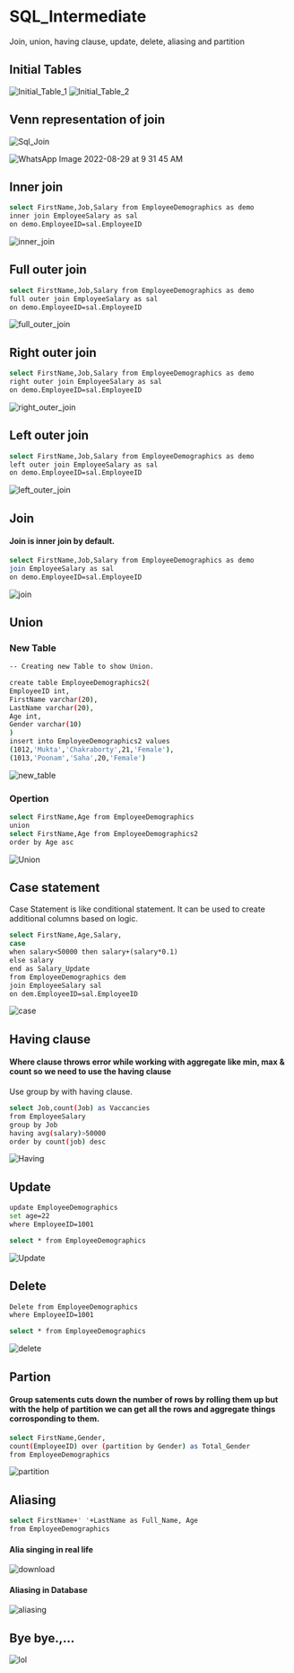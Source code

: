 # SQL_Intermediate
Join, union, having clause, update, delete, aliasing and partition
## Initial Tables
![Initial_Table_1](https://user-images.githubusercontent.com/63474307/178132848-3717377a-54d1-47a1-a7ee-e8021c000e88.jpg)
![Initial_Table_2](https://user-images.githubusercontent.com/63474307/178132850-44181882-4d73-4528-a76e-8febc098431e.jpg)
## Venn representation of join
![Sql_Join](https://user-images.githubusercontent.com/63474307/178132883-723f65d8-3d6c-44b8-a3a1-21fb43caa003.jpg)



![WhatsApp Image 2022-08-29 at 9 31 45 AM](https://user-images.githubusercontent.com/63474307/187120652-a6f9b32c-c471-41e8-a4b9-bb74e1975cb6.jpeg)


## Inner join
```bash
select FirstName,Job,Salary from EmployeeDemographics as demo
inner join EmployeeSalary as sal
on demo.EmployeeID=sal.EmployeeID
```
![inner_join](https://user-images.githubusercontent.com/63474307/178132852-b145b1a4-9142-46d5-ab96-adbe2ebd9bbf.jpg)
## Full outer join
```bash
select FirstName,Job,Salary from EmployeeDemographics as demo
full outer join EmployeeSalary as sal
on demo.EmployeeID=sal.EmployeeID
```
![full_outer_join](https://user-images.githubusercontent.com/63474307/178132854-d06ea412-1d2b-44d8-9ecd-3ed9f0a0766f.jpg)
## Right outer join
```bash
select FirstName,Job,Salary from EmployeeDemographics as demo
right outer join EmployeeSalary as sal
on demo.EmployeeID=sal.EmployeeID
```
![right_outer_join](https://user-images.githubusercontent.com/63474307/178132856-87d063ba-b463-447c-a453-3669f83307bc.jpg)
## Left outer join
```bash
select FirstName,Job,Salary from EmployeeDemographics as demo
left outer join EmployeeSalary as sal
on demo.EmployeeID=sal.EmployeeID
```
![left_outer_join](https://user-images.githubusercontent.com/63474307/178132859-3b3779a3-7236-414f-84e7-92c8d592b11b.jpg)
## Join
#### Join is inner join by default.
```bash
select FirstName,Job,Salary from EmployeeDemographics as demo
join EmployeeSalary as sal
on demo.EmployeeID=sal.EmployeeID
```
![join](https://user-images.githubusercontent.com/63474307/178132860-3fa6f439-33d7-4f39-b534-6733a3c3fb1c.jpg)
## Union
### New Table 
```bash
-- Creating new Table to show Union.

create table EmployeeDemographics2(
EmployeeID int,
FirstName varchar(20),
LastName varchar(20),
Age int,
Gender varchar(10)
)
insert into EmployeeDemographics2 values
(1012,'Mukta','Chakraborty',21,'Female'),
(1013,'Poonam','Saha',20,'Female')
```
![new_table](https://user-images.githubusercontent.com/63474307/178133472-ef48b5b1-cd5d-4ee1-a530-ae4030c260ea.jpg)
### Opertion
```bash
select FirstName,Age from EmployeeDemographics
union
select FirstName,Age from EmployeeDemographics2
order by Age asc
```
![Union](https://user-images.githubusercontent.com/63474307/178132862-4b7f654e-6c76-4223-a3bd-abb383362da9.jpg)
## Case statement
Case Statement is like conditional statement. It can be used to create additional columns based on logic.
```bash
select FirstName,Age,Salary,
case
when salary<50000 then salary+(salary*0.1)
else salary
end as Salary_Update
from EmployeeDemographics dem
join EmployeeSalary sal 
on dem.EmployeeID=sal.EmployeeID
```
![case](https://user-images.githubusercontent.com/63474307/178132866-75b2cac7-55fc-4c10-b2a5-e20ac89ecf32.jpg)
## Having clause
#### Where clause throws error while working with aggregate like min, max & count so we need to use the having clause <br>
Use group by with having clause.
```bash
select Job,count(Job) as Vaccancies 
from EmployeeSalary
group by Job
having avg(salary)>50000
order by count(job) desc
```
![Having](https://user-images.githubusercontent.com/63474307/178132869-934cbc7e-2308-430e-97c4-0535777051fd.jpg)
## Update
```bash
update EmployeeDemographics
set age=22 
where EmployeeID=1001

select * from EmployeeDemographics
```
![Update](https://user-images.githubusercontent.com/63474307/178132872-829960a2-f779-42ed-99df-be5398ab2e45.jpg)
## Delete
```bash
Delete from EmployeeDemographics 
where EmployeeID=1001

select * from EmployeeDemographics
```
![delete](https://user-images.githubusercontent.com/63474307/178132873-bf2c7975-ec46-44f9-bbe3-6f3985c40c05.jpg)
## Partion
#### Group satements cuts down the number of rows by rolling them up but with the help of partition we can get all the rows and aggregate things corrosponding to them.
```bash
select FirstName,Gender,
count(EmployeeID) over (partition by Gender) as Total_Gender
from EmployeeDemographics
```
![partition](https://user-images.githubusercontent.com/63474307/178132874-e13ca4ae-a4fb-4a6f-8ff7-5a64cb3d0164.jpg)
## Aliasing
```bash
select FirstName+' '+LastName as Full_Name, Age 
from EmployeeDemographics
```
#### Alia singing in real life
![download](https://user-images.githubusercontent.com/63474307/178138019-87362220-3127-46be-87d9-a87c3a686cef.jpg)
#### Aliasing in Database
![aliasing](https://user-images.githubusercontent.com/63474307/178135705-cc87b1ee-ac43-4729-baae-81dbbc6914ae.jpg)
## Bye bye.,...
![lol](https://user-images.githubusercontent.com/63474307/178136454-d99ce168-654f-48de-9c06-78ae0266c8d9.gif)
